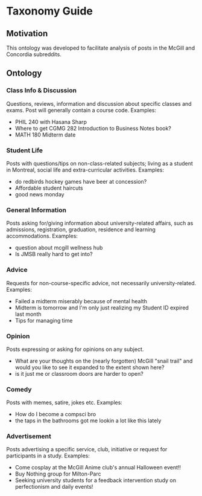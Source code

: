 # Taxonomy Guide

## Motivation
This ontology was developed to facilitate analysis of posts in the McGill and Concordia subreddits.

## Ontology
### Class Info & Discussion
Questions, reviews, information and discussion about specific classes and exams. Post will generally contain a course code.
Examples:
- PHIL 240 with Hasana Sharp
- Where to get CGMG 282 Introduction to Business Notes book?
- MATH 180 Midterm date

### Student Life
Posts with questions/tips on non-class-related subjects; living as a student in Montreal, social life and extra-curricular activities.
Examples:
- do redbirds hockey games have beer at concession?
- Affordable student haircuts
- good news monday

### General Information
Posts asking for/giving information about university-related affairs, such as admissions, registration, graduation, residence and learning accommodations.
Examples:
- question about mcgill wellness hub
- Is JMSB really hard to get into?

### Advice
Requests for non-course-specific advice, not necessarily university-related.
Examples:
- Failed a midterm miserably because of mental health
- Midterm is tomorrow and I'm only just realizing my Student ID expired last month
- Tips for managing time

### Opinion
Posts expressing or asking for opinions on any subject.
- What are your thoughts on the (nearly forgotten) McGill "snail trail" and would you like to see it expanded to the extent shown here?
- is it just me or classroom doors are harder to open?

### Comedy
Posts with memes, satire, jokes etc.
Examples:
- How do I become a compsci bro
- the taps in the bathrooms got me lookin a lot like this lately

### Advertisement
Posts advertising a specific service, club, initiative or request for participants in a study.
Examples:
- Come cosplay at the McGill Anime club's annual Halloween event!!
- Buy Nothing group for Milton-Parc
- Seeking university students for a feedback intervention study on perfectionism and daily events!
